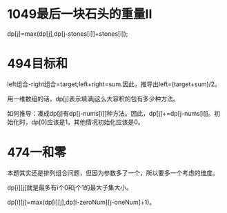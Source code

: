 # 1049最后一块石头的重量II
dp[j]=max(dp[j],dp[j-stones[i]]+stones[i]);


# 494目标和
left组合-right组合=target;left+right=sum.因此，推导出left=(target+sum)/2。

用一维数组的话，dp[j]表示填满j这么大容积的包有多少种方法。

如何推导：凑成dp[j]有dp[j-nums[i]]种方法。因此，dp[j]+=dp[j-nums[i]]。初始化时，dp[0]应该是1，其他情况初始化应该是0。

# 474一和零
本题其实还是排列组合问题，但因为参数多了一个，所以要多一个考虑的维度。

dp[i][j]就是最多有i个0和j个1的最大子集大小。

dp[i][j]=max(dp[i][j],dp[i-zeroNum][j-oneNum]+1)。